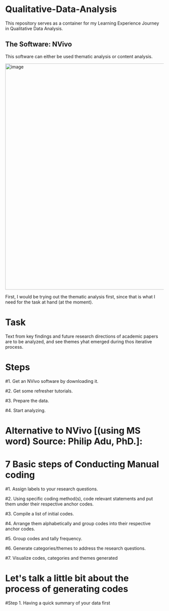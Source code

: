 # Qualitative-Data-Analysis
This repository serves as a container for my Learning Experience Journey in Qualitative Data Analysis.

## The Software: NVivo
This software can either be used thematic analysis or content analysis.

<img width="720" alt="image" src="https://github.com/user-attachments/assets/8608ba1c-5580-4f73-8809-6c7bc847c557" />

First, I would be trying out the thematic analysis first, since that is what I need for the task at hand (at the moment).

# Task
Text from key findings and future research directions of academic papers are to be analyzed, and see themes yhat emerged during thos iterative process.

# Steps
#1. Get an NVivo software by downloading it.

#2. Get some refresher tutorials.

#3. Prepare the data.

#4. Start analyzing.


# Alternative to NVivo [(using MS word) Source: Philip Adu, PhD.]: 
# 7 Basic steps of Conducting Manual coding
#1. Assign labels to your research questions.

#2. Using specific coding method(s), code relevant statements and put them under their respective anchor codes.

#3. Compile a list of initial codes.

#4. Arrange them alphabetically and group codes into their respective anchor codes.

#5. Group codes and tally frequency.

#6. Generate categories/themes to address the research questions.

#7. Visualize codes, categories and themes generated


# Let's talk a little bit about the process of generating codes
#Step 1. Having a quick summary of your data first

